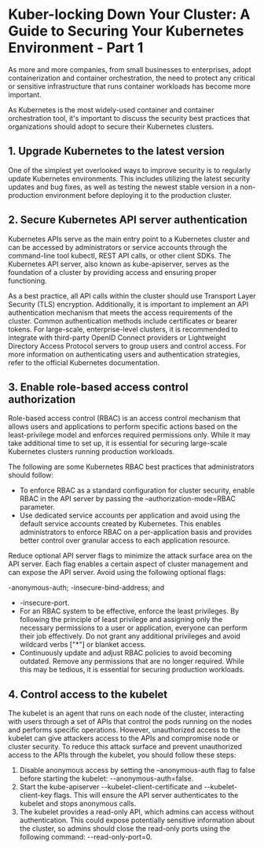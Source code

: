 # Kuber-locking Down Your Cluster: A Guide to Securing Your Kubernetes Environment - Part 1


As more and more companies, from small businesses to enterprises, adopt containerization and container orchestration, the need to protect any critical or sensitive infrastructure that runs container workloads has become more important.

As Kubernetes is the most widely-used container and container orchestration tool, it's important to discuss the security best practices that organizations should adopt to secure their Kubernetes clusters.


## 1. Upgrade Kubernetes to the latest version

One of the simplest yet overlooked ways to improve security is to regularly update Kubernetes environments. This includes utilizing the latest security updates and bug fixes, as well as testing the newest stable version in a non-production environment before deploying it to the production cluster.

## 2. Secure Kubernetes API server authentication

Kubernetes APIs serve as the main entry point to a Kubernetes cluster and can be accessed by administrators or service accounts through the command-line tool kubectl, REST API calls, or other client SDKs. The Kubernetes API server, also known as kube-apiserver, serves as the foundation of a cluster by providing access and ensuring proper functioning. 

As a best practice, all API calls within the cluster should use Transport Layer Security (TLS) encryption. Additionally, it is important to implement an API authentication mechanism that meets the access requirements of the cluster. Common authentication methods include certificates or bearer tokens. For large-scale, enterprise-level clusters, it is recommended to integrate with third-party OpenID Connect providers or Lightweight Directory Access Protocol servers to group users and control access. For more information on authenticating users and authentication strategies, refer to the official Kubernetes documentation.

## 3. Enable role-based access control authorization

Role-based access control (RBAC) is an access control mechanism that allows users and applications to perform specific actions based on the least-privilege model and enforces required permissions only. While it may take additional time to set up, it is essential for securing large-scale Kubernetes clusters running production workloads.

The following are some Kubernetes RBAC best practices that administrators should follow:

- To enforce RBAC as a standard configuration for cluster security, enable RBAC in the API server by passing the –authorization-mode=RBAC parameter.
- Use dedicated service accounts per application and avoid using the default service accounts created by Kubernetes. This enables administrators to enforce RBAC on a per-application basis and provides better control over granular access to each application resource.

Reduce optional API server flags to minimize the attack surface area on the API server. Each flag enables a certain aspect of cluster management and can expose the API server. Avoid using the following optional flags:

-anonymous-auth;
-insecure-bind-address; and
- -insecure-port.
- For an RBAC system to be effective, enforce the least privileges. By following the principle of least privilege and assigning only the necessary permissions to a user or application, everyone can perform their job effectively. Do not grant any additional privileges and avoid wildcard verbs ["\*"] or blanket access.
- Continuously update and adjust RBAC policies to avoid becoming outdated. Remove any permissions that are no longer required. While this may be tedious, it is essential for securing production workloads.

## 4. Control access to the kubelet

The kubelet is an agent that runs on each node of the cluster, interacting with users through a set of APIs that control the pods running on the nodes and performs specific operations. However, unauthorized access to the kubelet can give attackers access to the APIs and compromise node or cluster security. To reduce this attack surface and prevent unauthorized access to the APIs through the kubelet, you should follow these steps:

1. Disable anonymous access by setting the –anonymous-auth flag to false before starting the kubelet: --anonymous-auth=false.
1. Start the kube-apiserver --kubelet-client-certificate and --kubelet-client-key flags. This will ensure the API server authenticates to the kubelet and stops anonymous calls.
1. The kubelet provides a read-only API, which admins can access without authentication. This could expose potentially sensitive information about the cluster, so admins should close the read-only ports using the following command: --read-only-port=0.



